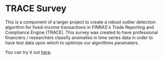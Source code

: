 # TRACE Survey 

This is a component of a larger project to create a robust outlier detection algorithm for fixed-income transactions in FINRAS's Trade Reporting and Compliance Engine (TRACE). This survey was created to have professional financiers / researchers classify anomalies in time series data in order to have test data upon which to optimize our algorithms paramaters. 

You can try it out [here](https://trace-survey.herokuapp.com/).
